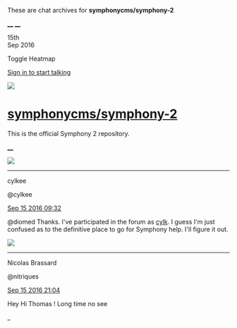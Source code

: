 These are chat archives for **symphonycms/symphony-2**

[__](/symphonycms/symphony-2/archives/2016/09/16)
[__](/symphonycms/symphony-2/archives/2016/09/14)

15th  
Sep 2016

Toggle Heatmap

[Sign in to start talking](/login?action=login&button=archive-login)

![](https://avatars-02.gitter.im/group/iv/3/57542c45c43b8c601977197e?s=48)

#  [symphonycms/symphony-2](/symphonycms/symphony-2)

This is the official Symphony 2 repository.

[ __ ](/orgs/symphonycms/rooms "More symphonycms rooms" )

![](https://avatars0.githubusercontent.com/u/11518707?v=3&s=30)

__ __

cylkee

@cylkee

[Sep 15 2016
09:32](https://gitter.im/symphonycms/symphony-2?at=57da6ab9fa660dd95fe0a78d ""
)

@diomed Thanks. I've participated in the forum as
[cylk](http://www.getsymphony.com/get-involved/member/cylk/). I guess I'm just
confused as to the definitive place to go for Symphony help. I'll figure it
out.

![](https://avatars1.githubusercontent.com/u/771169?v=3&s=30)

__ __

Nicolas Brassard

@nitriques

[Sep 15 2016
21:04](https://gitter.im/symphonycms/symphony-2?at=57db0ceeaabc89857fa6e713 ""
)

Hey Hi Thomas ! Long time no see

_

